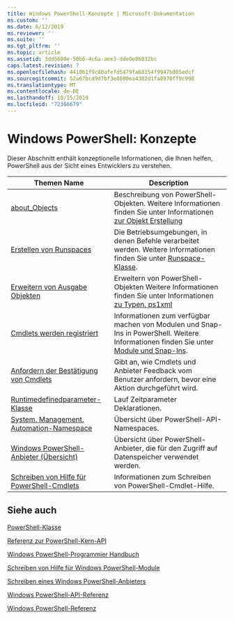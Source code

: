 ```yaml
---
title: Windows PowerShell-Konzepte | Microsoft-Dokumentation
ms.custom: ''
ms.date: 6/12/2019
ms.reviewer: ''
ms.suite: ''
ms.tgt_pltfrm: ''
ms.topic: article
ms.assetid: 3dd5608e-50b6-4c6a-aee3-dde0e86032bc
caps.latest.revision: 7
ms.openlocfilehash: 4410b1f9c80afefd5479fa68154f9947b805edcf
ms.sourcegitcommit: 52a67bcd9d7bf3e8600ea4302d1fa8970ff9c998
ms.translationtype: MT
ms.contentlocale: de-DE
ms.lasthandoff: 10/15/2019
ms.locfileid: "72366679"
---
```

# <a name="windows-powershell-concepts"></a>Windows PowerShell: Konzepte

Dieser Abschnitt enthält konzeptionelle Informationen, die Ihnen helfen, PowerShell aus der Sicht eines Entwicklers zu verstehen.

|Themen Name|Description|
|----------------|-----------------|
|[about_Objects](/powershell/module/microsoft.powershell.core/about/about_objects)|Beschreibung von PowerShell-Objekten. Weitere Informationen finden Sie unter Informationen [zur Objekt Erstellung](/powershell/module/microsoft.powershell.core/about/about_object_creation)|
|[Erstellen von Runspaces](../hosting/creating-runspaces.md)|Die Betriebsumgebungen, in denen Befehle verarbeitet werden. Weitere Informationen finden Sie unter [Runspace-Klasse](/dotnet/api/system.management.automation.runspaces.runspace).|
|[Erweitern von Ausgabe Objekten](../cmdlet/extending-output-objects.md)|Erweitern von PowerShell-Objekten Weitere Informationen finden Sie unter Informationen [zu Typen. ps1xml](/powershell/module/microsoft.powershell.core/about/about_types.ps1xml)|
|[Cmdlets werden registriert](../cmdlet/registering-cmdlets.md)|Informationen zum verfügbar machen von Modulen und Snap-Ins in PowerShell. Weitere Informationen finden Sie unter [Module und Snap-Ins](../cmdlet/modules-and-snap-ins.md).|
|[Anfordern der Bestätigung von Cmdlets](../cmdlet/requesting-confirmation-from-cmdlets.md)|Gibt an, wie Cmdlets und Anbieter Feedback vom Benutzer anfordern, bevor eine Aktion durchgeführt wird.|
|[Runtimedefinedparameter-Klasse](/dotnet/api/system.management.automation.runtimedefinedparameter)|Lauf Zeitparameter Deklarationen.|
|[System. Management. Automation-Namespace](/dotnet/api/System.Management.Automation)|Übersicht über PowerShell-API-Namespaces.|
|[Windows PowerShell-Anbieter (Übersicht)](../provider/windows-powershell-provider-overview.md)|Übersicht über PowerShell-Anbieter, die für den Zugriff auf Datenspeicher verwendet werden.|
|[Schreiben von Hilfe für PowerShell-Cmdlets](../help/writing-help-for-windows-powershell-cmdlets.md)|Informationen zum Schreiben von PowerShell-Cmdlet-Hilfe.|

## <a name="see-also"></a>Siehe auch

[PowerShell-Klasse](/dotnet/api/system.management.automation.powershell)

[Referenz zur PowerShell-Kern-API](/dotnet/api/?view=pscore-6.2.0)

[Windows PowerShell-Programmier Handbuch](windows-powershell-programmer-s-guide.md)

[Schreiben von Hilfe für Windows PowerShell-Module](../module/writing-help-for-windows-powershell-modules.md)

[Schreiben eines Windows PowerShell-Anbieters](../provider/writing-a-windows-powershell-provider.md)

[Windows PowerShell-API-Referenz](/dotnet/api/?view=powershellsdk-1.1.0)

[Windows PowerShell-Referenz](../windows-powershell-reference.md)